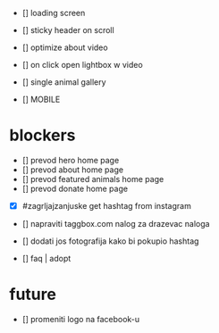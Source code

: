 - [] loading screen
- [] sticky header on scroll
- [] optimize about video
- [] on click open lightbox w video

- [] single animal gallery

- [] MOBILE

# blockers

- [] prevod hero home page
- [] prevod about home page
- [] prevod featured animals home page
- [] prevod donate home page
- [x] #zagrljajzanjuske get hashtag from instagram
- [] napraviti taggbox.com nalog za drazevac naloga
- [] dodati jos fotografija kako bi pokupio hashtag

- [] faq | adopt

# future

- [] promeniti logo na facebook-u
